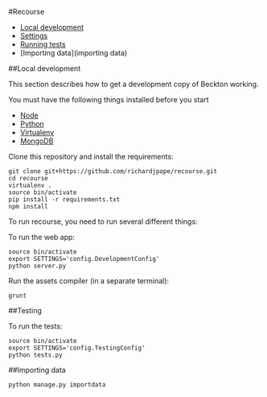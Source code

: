 #Recourse


* [Local development](#local-development)
* [Settings](#settings)
* [Running tests](#testing)
* [Importing data](importing data)

##Local development

This section describes how to get a development copy of Beckton working.

You must have the following things installed before you start

* [Node](https://nodejs.org/en/)
* [Python](https://www.python.org)
* [Virtualenv](https://virtualenv.pypa.io/en/stable/)
* [MongoDB](https://www.mongodb.com)


Clone this repository and install the requirements:

```
git clone git+https://github.com/richardjpope/recourse.git
cd recourse
virtualenv .
source bin/activate
pip install -r requirements.txt
npm install
```

To run recourse, you need to run several different things:

To run the web app:

```
source bin/activate
export SETTINGS='config.DevelopmentConfig'
python server.py
```

Run the assets compiler (in a separate terminal):

```
grunt
```

##Testing

To run the tests:

```
source bin/activate
export SETTINGS='config.TestingConfig'
python tests.py
```

##Importing data
```
python manage.py importdata
```
